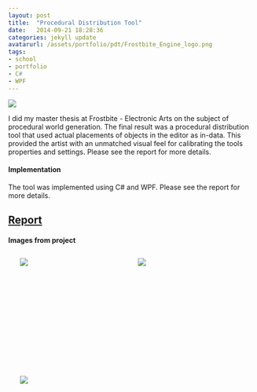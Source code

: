 ```yaml
---
layout: post
title:  "Procedural Distribution Tool"
date:   2014-09-21 18:28:36
categories: jekyll update
avatarurl: /assets/portfolio/pdt/Frostbite_Engine_logo.png
tags:
- school
- portfolio
- C#
- WPF
---
```


<img src="{{ site.baseurl }}/assets/portfolio/pdt/Frostbite_Engine_logo.png" /> 

I did my master thesis at Frostbite - Electronic Arts on the subject of procedural world generation. The final result was a procedural distribution tool that used actual placements of objects in the editor as in-data. This provided the artist with an unmatched visual feel for calibrating the tools properties and settings. Please see the report for more details. 

#### Implementation ####

The tool was implemented using C# and WPF. Please see the report for more details.

## [Report][ThesisReport] ##

#### Images from project ####

<style>
	ul#menu li {
		float: left;
	    display:inline;
	    margin: 10px 10px 0 0;
	}
	ul#menu {
		margin: 0 0 0 0;
	}
	div.img li {
		height: 230px;
		width: 230px;
		overflow: hidden;
	}

	div.img img {
		max-height: 100%;
		max-width: 100%;
	}
</style>

<div class="img">
	<ul id="menu">
		<li><a href="{{ site.baseurl }}/assets/portfolio/pdt/forest_example.png">
			<img src="{{ site.baseurl }}/assets/portfolio/pdt/forest_example.png"/>
		</a>
		</li>
		  	<li><a href="{{ site.baseurl }}/assets/portfolio/pdt/forest_Result3.png">
			<img src="{{ site.baseurl }}/assets/portfolio/pdt/forest_Result3.png"/>
		</a>
		</li>
		  	<li><a href="{{ site.baseurl }}/assets/portfolio/pdt/GUI_1.png">
			<img src="{{ site.baseurl }}/assets/portfolio/pdt/GUI_1.png"/>
		</a>
		</li>
	</ul>

	<ul id="menu">
		<li><a href="{{ site.baseurl }}/assets/portfolio/pdt/palm_example.png">
			<img src="{{ site.baseurl }}/assets/portfolio/pdt/palm_example.png"/>
		</a>
		</li>
		  	<li><a href="{{ site.baseurl }}/assets/portfolio/pdt/palm_result.png">
			<img src="{{ site.baseurl }}/assets/portfolio/pdt/palm_result.png"/>
		</a>
		</li>
		  	<li><a href="{{ site.baseurl }}/assets/portfolio/pdt/wf2.png">
			<img src="{{ site.baseurl }}/assets/portfolio/pdt/wf2.png"/>
		</a>
		</li>
	</ul> 

	<ul id="menu">
		<li><a href="{{ site.baseurl }}/assets/portfolio/pdt/example.png">
			<img src="{{ site.baseurl }}/assets/portfolio/pdt/example.png"/>
		</a>
		</li>
		  	<li><a href="{{ site.baseurl }}/assets/portfolio/pdt/result.png">
			<img src="{{ site.baseurl }}/assets/portfolio/pdt/result.png"/>
		</a>
		</li>
		  	<li><a href="{{ site.baseurl }}/assets/portfolio/pdt/SA_treestones2.png">
			<img src="{{ site.baseurl }}/assets/portfolio/pdt/SA_treestones2.png"/>
		</a>
		</li>
	</ul> 

	<ul id="menu">
		<li><a href="{{ site.baseurl }}/assets/portfolio/pdt/SquareControl.png">
			<img src="{{ site.baseurl }}/assets/portfolio/pdt/SquareControl.png"/>
		</a>
		</li>
	</ul> 
</div>

[ThesisReport]: /assets/portfolio/pdt/Procedural_Distribution_Tool_Master_Thesis_Anders_Nord_Final_Version_Frostbite.pdf